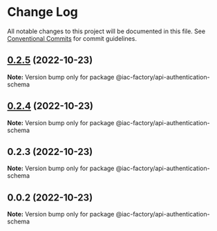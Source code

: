 # Change Log

All notable changes to this project will be documented in this file.
See [Conventional Commits](https://conventionalcommits.org) for commit guidelines.

## [0.2.5](https://github.com/iac-factory/node-authentication-api/compare/@iac-factory/api-authentication-schema@0.2.3...@iac-factory/api-authentication-schema@0.2.5) (2022-10-23)

**Note:** Version bump only for package @iac-factory/api-authentication-schema





## [0.2.4](https://github.com/iac-factory/node-authentication-api/compare/@iac-factory/api-authentication-schema@0.2.3...@iac-factory/api-authentication-schema@0.2.4) (2022-10-23)

**Note:** Version bump only for package @iac-factory/api-authentication-schema





## 0.2.3 (2022-10-23)

**Note:** Version bump only for package @iac-factory/api-authentication-schema





## 0.0.2 (2022-10-23)

**Note:** Version bump only for package @iac-factory/api-authentication-schema
